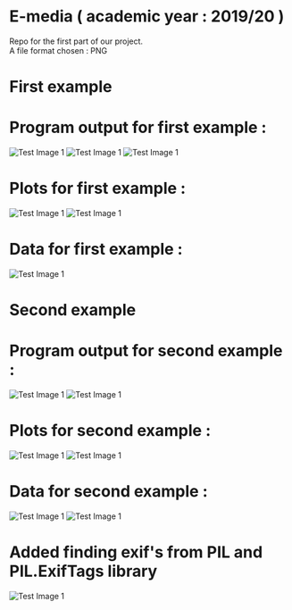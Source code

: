 # E-media ( academic year : 2019/20 ) 
  
Repo for the first part of our  project.   
A file format chosen : PNG

# First example 
# Program output for first example  :

![Test Image 1](github_images/1_1.png)
![Test Image 1](github_images/1_2.png)
![Test Image 1](github_images/1_3.png)

# Plots for first example  :

![Test Image 1](github_images/example1_1.png)
![Test Image 1](github_images/example1_2.png)

# Data for first example :

![Test Image 1](github_images/example1_3.png)

# Second example 
# Program output for second example  :

![Test Image 1](github_images/2_1.png)
![Test Image 1](github_images/2_2.png)

# Plots for second example  :

![Test Image 1](github_images/example2_1.png)
![Test Image 1](github_images/example2_2.png)

# Data for second example :

![Test Image 1](github_images/example2_3.png)
![Test Image 1](github_images/example2_4.png)

# Added finding exif's from PIL and PIL.ExifTags library 

![Test Image 1](github_images/findingExif.png)



